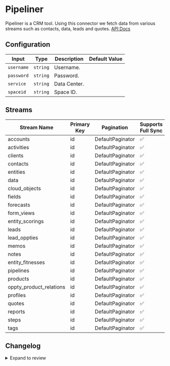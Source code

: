 # Pipeliner

Pipeliner is a CRM tool.
Using this connector we fetch data from various streams such as contacts, data, leads and quotes.
[API Docs](https://pipeliner.stoplight.io/docs/api-docs)

## Configuration

| Input | Type | Description | Default Value |
|-------|------|-------------|---------------|
| `username` | `string` | Username.  |  |
| `password` | `string` | Password.  |  |
| `service` | `string` | Data Center.  |  |
| `spaceid` | `string` | Space ID.  |  |

## Streams
| Stream Name | Primary Key | Pagination | Supports Full Sync | Supports Incremental |
|-------------|-------------|------------|---------------------|----------------------|
| accounts | id | DefaultPaginator | ✅ |  ❌  |
| activities | id | DefaultPaginator | ✅ |  ❌  |
| clients | id | DefaultPaginator | ✅ |  ❌  |
| contacts | id | DefaultPaginator | ✅ |  ❌  |
| entities | id | DefaultPaginator | ✅ |  ❌  |
| data | id | DefaultPaginator | ✅ |  ❌  |
| cloud_objects | id | DefaultPaginator | ✅ |  ❌  |
| fields | id | DefaultPaginator | ✅ |  ❌  |
| forecasts | id | DefaultPaginator | ✅ |  ❌  |
| form_views | id | DefaultPaginator | ✅ |  ❌  |
| entity_scorings | id | DefaultPaginator | ✅ |  ❌  |
| leads | id | DefaultPaginator | ✅ |  ❌  |
| lead_oppties | id | DefaultPaginator | ✅ |  ❌  |
| memos | id | DefaultPaginator | ✅ |  ❌  |
| notes | id | DefaultPaginator | ✅ |  ❌  |
| entity_fitnesses | id | DefaultPaginator | ✅ |  ❌  |
| pipelines | id | DefaultPaginator | ✅ |  ❌  |
| products | id | DefaultPaginator | ✅ |  ❌  |
| oppty_product_relations | id | DefaultPaginator | ✅ |  ❌  |
| profiles | id | DefaultPaginator | ✅ |  ❌  |
| quotes | id | DefaultPaginator | ✅ |  ❌  |
| reports | id | DefaultPaginator | ✅ |  ❌  |
| steps | id | DefaultPaginator | ✅ |  ❌  |
| tags | id | DefaultPaginator | ✅ |  ❌  |

## Changelog

<details>
  <summary>Expand to review</summary>

| Version          | Date              | Pull Request | Subject        |
|------------------|-------------------|--------------|----------------|
| 0.0.11 | 2025-02-08 | [53473](https://github.com/airbytehq/airbyte/pull/53473) | Update dependencies |
| 0.0.10 | 2025-02-01 | [53029](https://github.com/airbytehq/airbyte/pull/53029) | Update dependencies |
| 0.0.9 | 2025-01-25 | [52512](https://github.com/airbytehq/airbyte/pull/52512) | Update dependencies |
| 0.0.8 | 2025-01-18 | [51877](https://github.com/airbytehq/airbyte/pull/51877) | Update dependencies |
| 0.0.7 | 2025-01-11 | [51358](https://github.com/airbytehq/airbyte/pull/51358) | Update dependencies |
| 0.0.6 | 2024-12-28 | [50694](https://github.com/airbytehq/airbyte/pull/50694) | Update dependencies |
| 0.0.5 | 2024-12-21 | [50276](https://github.com/airbytehq/airbyte/pull/50276) | Update dependencies |
| 0.0.4 | 2024-12-14 | [49656](https://github.com/airbytehq/airbyte/pull/49656) | Update dependencies |
| 0.0.3 | 2024-12-12 | [49321](https://github.com/airbytehq/airbyte/pull/49321) | Update dependencies |
| 0.0.2 | 2024-12-11 | [49077](https://github.com/airbytehq/airbyte/pull/49077) | Starting with this version, the Docker image is now rootless. Please note that this and future versions will not be compatible with Airbyte versions earlier than 0.64 |
| 0.0.1 | 2024-11-09 | | Initial release by [@ombhardwajj](https://github.com/ombhardwajj) via Connector Builder |

</details>
